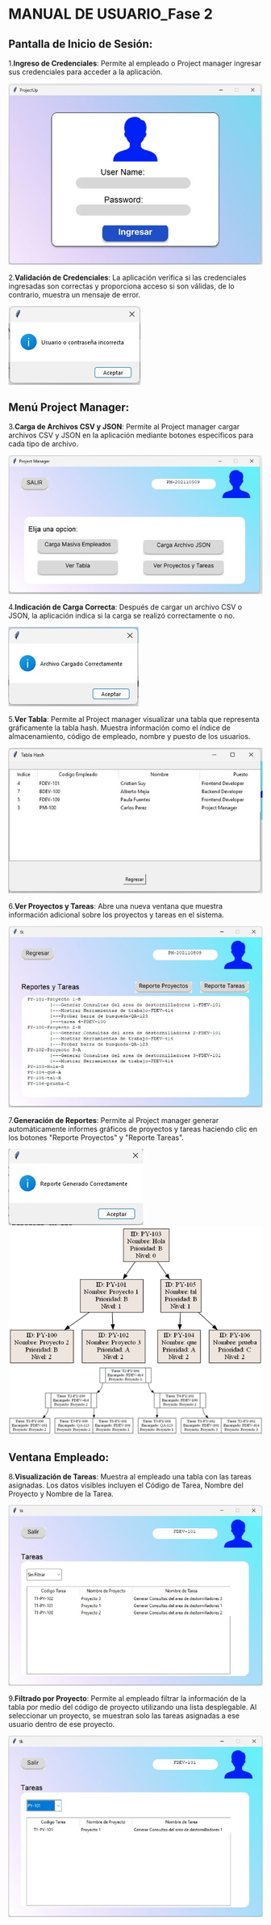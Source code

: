 # MANUAL DE USUARIO_Fase 2

## Pantalla de Inicio de Sesión:

1.**Ingreso de Credenciales**: Permite al empleado o Project manager ingresar sus credenciales para acceder a la aplicación.

![Ejemplo](img/usuario/login.jpg)

2.**Validación de Credenciales**: La aplicación verifica si las credenciales ingresadas son correctas y proporciona acceso si son válidas, de lo contrario, muestra un mensaje de error.

![Ejemplo](img/usuario/incorrecto.jpg)

## Menú Project Manager:

3.**Carga de Archivos CSV y JSON**: Permite al Project manager cargar archivos CSV y JSON en la aplicación mediante botones específicos para cada tipo de archivo.

![Ejemplo](img/usuario/menuADMIN.jpg)

4.**Indicación de Carga Correcta**: Después de cargar un archivo CSV o JSON, la aplicación indica si la carga se realizó correctamente o no.

![Ejemplo](img/usuario/archivoCargado.jpg)

5.**Ver Tabla**: Permite al Project manager visualizar una tabla que representa gráficamente la tabla hash. Muestra información como el índice de almacenamiento, código de empleado, nombre y puesto de los usuarios.

![Ejemplo](img/usuario/tablaHash.jpg)

6.**Ver Proyectos y Tareas**: Abre una nueva ventana que muestra información adicional sobre los proyectos y tareas en el sistema.

![Ejemplo](img/usuario/admin2.jpg)

7.**Generación de Reportes**: Permite al Project manager generar automáticamente informes gráficos de proyectos y tareas haciendo clic en los botones "Reporte Proyectos" y "Reporte Tareas".

![Ejemplo](img/usuario/reporteGenerado.jpg)
![Ejemplo](img/usuario/arbolAVL.png)
![Ejemplo](img/usuario/arbolB.jpg)

## Ventana Empleado:

8.**Visualización de Tareas**: Muestra al empleado una tabla con las tareas asignadas. Los datos visibles incluyen el Código de Tarea, Nombre del Proyecto y Nombre de la Tarea.

![Ejemplo](img/usuario/empleadoSinFiltro.jpg)

9.**Filtrado por Proyecto**: Permite al empleado filtrar la información de la tabla por medio del código de proyecto utilizando una lista desplegable. Al seleccionar un proyecto, se muestran solo las tareas asignadas a ese usuario dentro de ese proyecto.

![Ejemplo](img/usuario/EmpleadoFiltro.jpg)